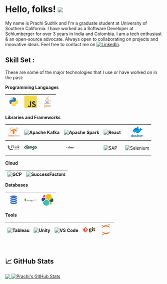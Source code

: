 
# Hello, folks! <img src="https://raw.githubusercontent.com/MartinHeinz/MartinHeinz/master/wave.gif" width="30px">
My name is Prachi Sudrik and I'm a graduate student at University of Southern California. I have worked as a Software Developer at Schlumberger for over 3 years in India and Colombia. I am a tech enthusiast & an open-source advocate. Always open to collaborating on projects and innovative ideas. Feel free to contact me on [![LinkedIn][1.1]][2.1].

## Skill Set :

These are some of the major technologies that I use or have worked on in the past:

**Programming Languages**

<img title="Python" alt="Python" width="40px" src="https://raw.githubusercontent.com/github/explore/master/topics/python/python.png" />|<img alt="JS" title="JavaScript" width="40px" src="https://raw.githubusercontent.com/github/explore/master/topics/javascript/javascript.png">|<img title="C" alt="C" width="40px" src="https://raw.githubusercontent.com/github/explore/master/topics/java/java.png">
|--|--|--|

**Libraries and Frameworks**

<img title="TensorFlow" alt="TensorFlow" width="40px" src="https://raw.githubusercontent.com/github/explore/master/topics/tensorflow/tensorflow.png">|<img title="Apache Kafka" alt="Apache Kafka" width="40px" src="https://www.nastel.com/wp-content/uploads/2022/03/kafka-logo-1024x480.png">|<img title="Apache Spark" alt="Apache Spark" width="40px" src="https://miro.medium.com/max/1400/0*bqHf2WCDUlm7_hU3.png">|<img title="React" alt="React" width="40px" src="https://img.icons8.com/color/344/react-native.png">|<img title="Docker" alt="Docker" width="40px" src="https://raw.githubusercontent.com/github/explore/master/topics/docker/docker.png">
|--|--|--|--|--|
<img title="Flask" alt="Flask" width="40px" src="https://raw.githubusercontent.com/github/explore/master/topics/flask/flask.png">|<img title="Django" alt="Django" width="40px" src="https://raw.githubusercontent.com/github/explore/master/topics/django/django.png">|<img title="jQuery" alt="jQuery" width="40px" src="https://raw.githubusercontent.com/github/explore/master/topics/jquery/jquery.png">|<img title="SAP" alt="SAP" width="40px" src="https://img.icons8.com/color/452/sap.png">|<img title="Selenium" alt="Selenium" width="40px" src="https://img.icons8.com/color/48/000000/selenium-test-automation.png">

**Cloud**

<img title="GCP" alt="GCP" width="40px" src="https://png.monster/wp-content/uploads/2020/11/gcp-69a54f41.png">|<img title="SuccessFactors" alt="SuccessFactors" width="40px" src="https://img.icons8.com/color/452/sap.png">
|--|--|

**Databases**

<img title="SQL" alt="SQL" width="40px" src="https://raw.githubusercontent.com/github/explore/master/topics/sql/sql.png">|<img title="MongoDB" alt="MongoDB" width="40px" src="https://raw.githubusercontent.com/github/explore/master/topics/mongodb/mongodb.png">|<img title="ElasticSearch" alt="ElasticSearch" width="40px" src="https://raw.githubusercontent.com/github/explore/master/topics/elasticsearch/elasticsearch.png"> <br>
|--|--|--|

**Tools**

<img title="Tableau" alt="Tableau" width="40px" src="https://img.icons8.com/color/344/tableau-software.png">|<img title="Unity" alt="Unity" width="40px" src="https://img.icons8.com/ios-filled/344/unity.png">|<img title="VS Code" alt="VS Code" width="40px" src="https://img.icons8.com/fluent/48/000000/visual-studio-code-2019.png">|<img title="git" alt="git" width="40px" src="https://raw.githubusercontent.com/github/explore/master/topics/git/git.png">|<img title="Jupyter Notebook" alt="Jupyter" width="40px" src="https://raw.githubusercontent.com/github/explore/master/topics/jupyter-notebook/jupyter-notebook.png">
|--|--|--|--|--|
<br>

## &#x1f4c8; GitHub Stats

<a href="https://github.com/prachisudrik/prachisudrik">
  <img align="center" src="https://github-readme-stats.vercel.app/api/top-langs/?username=prachisudrik&hide=java,html,tex&title_color=ffffff&text_color=c9cacc&icon_color=2bbc8a&bg_color=1d1f21&langs_count=3" />
</a>
<a href="https://github.com/prachisudrik/prachisudrik">
  <img align="center" src="https://github-readme-stats.vercel.app/api?username=prachisudrik&show_icons=true&line_height=27&count_private=true&title_color=ffffff&text_color=c9cacc&icon_color=2bbc8a&bg_color=1d1f21" alt="Prachi's GitHub Stats" />
</a>

<!-- <a href="https://github.com/prachisudrik/Streamlit_Projects/tree/main/StockMarket%20Prediction">
  <img align="center" src="https://github-readme-stats.vercel.app/api/pin/?username=prachisudrik&repo=python-project-blueprint&title_color=ffffff&text_color=c9cacc&icon_color=2bbc8a&bg_color=1d1f21" />
</a>


<a href="https://github.com/prachisudrik/Spotify-Clone">
  <img align="center" src="https://github-readme-stats.vercel.app/api/pin/?username=prachisudrik&repo=go-project-blueprint&title_color=ffffff&text_color=c9cacc&icon_color=2bbc8a&bg_color=1d1f21" />
</a>  
 -->

[1.1]: https://raw.githubusercontent.com/MartinHeinz/MartinHeinz/master/linkedin-3-16.png (LinkedIn icon without padding)
[2.1]: https://www.linkedin.com/in/prachi-sudrik/
